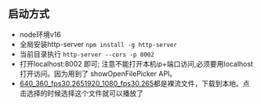 ## 启动方式
- node环境v16
- 全局安装http-server
``npm install -g http-server``
- 当前目录执行
``http-server --cors -p 8002``
- 打开localhost:8002 即可;
注意不能打开本机ip+端口访问,必须要用localhost打开访问。因为用到了
  showOpenFilePicker API。
- [640_360_fps30.265](640_360_fps30.265)[1920_1080_fps30.265](1920_1080_fps30.265)都是裸流文件，下载到本地。点击选择的时候选择这个文件就可以播放了